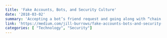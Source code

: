 ```yaml
---
title: 'Fake Accounts, Bots, and Security Culture'
date: '2018-03-02'
summary: 'Accepting a bot’s friend request and going along with “chain letter” advice are terrible ideas.'
link: 'https://medium.com/jill-burrows/fake-accounts-bots-and-security-culture-218468689ab5'
categories: [ "Technology", "Security"]
---
```

